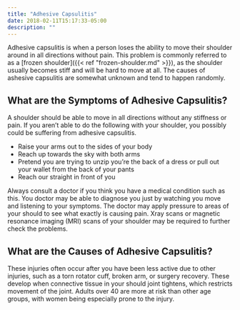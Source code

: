 ```yaml
---
title: "Adhesive Capsulitis"
date: 2018-02-11T15:17:33-05:00
description: ""
---
```


Adhesive capsulitis is when a person loses the ability to move their shoulder around in 
all directions without pain. This problem is commonly referred to as a [frozen shoulder]({{< ref "frozen-shoulder.md" >}}), 
as the shoulder usually becomes stiff and will be hard to move at all. The causes of 
ashesive capsulitis are somewhat unknown and tend to happen randomly.

## What are the Symptoms of Adhesive Capsulitis?

A shoulder should be able to move in all directions without any stiffness or pain. If you 
aren’t able to do the following with your shoulder, you possibly could be suffering from 
adhesive capsulitis.

* Raise your arms out to the sides of your body
* Reach up towards the sky with both arms
* Pretend you are trying to unzip you’re the back of a dress or pull out your wallet from the back of your pants
* Reach our straight in front of you

Always consult a doctor if you think you have a medical condition such as this. You 
doctor may be able to diagnose you just by watching you move and listening to your 
symptoms. The doctor may apply pressure to areas of your should to see what exactly is 
causing pain. Xray scans or magnetic resonance imaging (MRI) scans of your shoulder may 
be required to further check the problems.

## What are the Causes of Adhesive Capsulitis?

These injuries often occur after you have been less active due to other injuries, such as 
a torn rotator cuff, broken arm, or surgery recovery. These develop when connective 
tissue in your should joint tightens, which restricts movement of the joint. Adults over 
40 are more at risk than other age groups, with women being especially prone to the 
injury.
